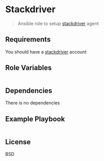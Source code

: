 Stackdriver
=========

> Ansible role to setup [stackdriver] agent

Requirements
------------

You should have a [stackdriver] account

Role Variables
--------------

```yaml
```

Dependencies
------------

There is no dependencies

Example Playbook
----------------

```yaml
```

License
-------

BSD


[stackdriver]: https://cloud.google.com/stackdriver/
